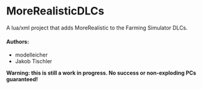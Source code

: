 MoreRealisticDLCs
=================

A lua/xml project that adds MoreRealistic to the Farming Simulator DLCs.

#### Authors:
* modelleicher
* Jakob Tischler



**Warning: this is still a work in progress. No success or non-exploding PCs guaranteed!**
